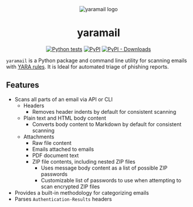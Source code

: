 <div align="center">
  <img src="https://seanthegeek.github.io/yaramail/_static/yaramail-logo.png" alt="yaramail logo">
<h1 style=>yaramail</h1>

  [![Python tests](https://github.com/seanthegeek/yaramail/actions/workflows/python-tests.yaml/badge.svg)](https://github.com/seanthegeek/yaramail/actions/workflows/python-tests.yaml)
  [![PyPI](https://img.shields.io/pypi/v/yara-mail)](https://pypi.org/project/yara-mail/)
  [![PyPI - Downloads](https://img.shields.io/pypi/dm/yara-mail?color=blue)](https://pypistats.org/packages/yara-mail)
</div>

`yaramail` is a Python package and command line utility for scanning emails with
[YARA rules][yara]. It is Ideal for automated triage of phishing reports.

## Features

- Scans all parts of an email via API or CLI
  - Headers
    - Removes header indents by default for consistent scanning
  - Plain text and HTML body content
    - Converts body content to Markdown by default for consistent scanning
  - Attachments
    - Raw file content
    - Emails attached to emails
    - PDF document text
    - ZIP file contents, including nested ZIP files
      - Uses message body content as a list of possible ZIP passwords
      - Customizable list of passwords to use when attempting to scan encrypted ZIP files
- Provides a built-in methodology for categorizing emails
- Parses `Authentication-Results` headers

[yara]: https://yara.readthedocs.io/en/stable/writingrules.html

